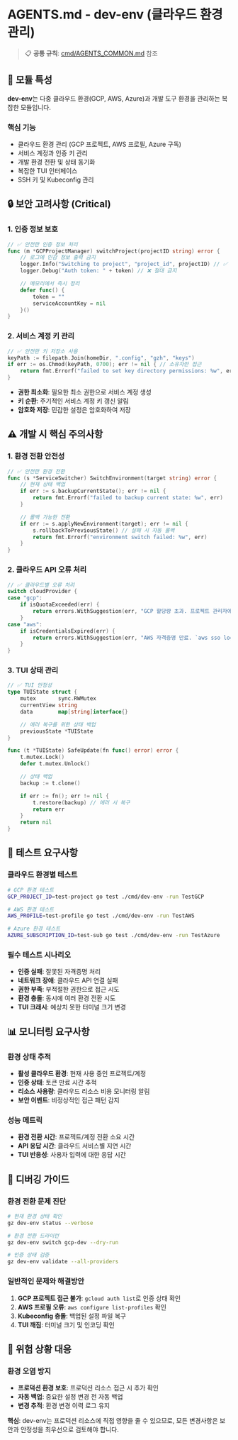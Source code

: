# AGENTS.md - dev-env (클라우드 환경 관리)

> 📋 **공통 규칙**: [cmd/AGENTS_COMMON.md](../AGENTS_COMMON.md) 참조

## 🎯 모듈 특성

**dev-env**는 다중 클라우드 환경(GCP, AWS, Azure)과 개발 도구 환경을 관리하는 복잡한 모듈입니다.

### 핵심 기능
- 클라우드 환경 관리 (GCP 프로젝트, AWS 프로필, Azure 구독)
- 서비스 계정과 인증 키 관리
- 개발 환경 전환 및 상태 동기화
- 복잡한 TUI 인터페이스
- SSH 키 및 Kubeconfig 관리

## 🔒 보안 고려사항 (Critical)

### 1. 인증 정보 보호
```go
// ✅ 안전한 인증 정보 처리
func (m *GCPProjectManager) switchProject(projectID string) error {
    // 로그에 민감 정보 출력 금지
    logger.Info("Switching to project", "project_id", projectID) // ✅
    logger.Debug("Auth token: " + token) // ❌ 절대 금지

    // 메모리에서 즉시 정리
    defer func() {
        token = ""
        serviceAccountKey = nil
    }()
}
```

### 2. 서비스 계정 키 관리
```go
// ✅ 안전한 키 저장소 사용
keyPath := filepath.Join(homeDir, ".config", "gzh", "keys")
if err := os.Chmod(keyPath, 0700); err != nil { // 소유자만 접근
    return fmt.Errorf("failed to set key directory permissions: %w", err)
}
```
- **권한 최소화**: 필요한 최소 권한으로 서비스 계정 생성
- **키 순환**: 주기적인 서비스 계정 키 갱신 알림
- **암호화 저장**: 민감한 설정은 암호화하여 저장

## ⚠️ 개발 시 핵심 주의사항

### 1. 환경 전환 안전성
```go
// ✅ 안전한 환경 전환
func (s *ServiceSwitcher) SwitchEnvironment(target string) error {
    // 현재 상태 백업
    if err := s.backupCurrentState(); err != nil {
        return fmt.Errorf("failed to backup current state: %w", err)
    }

    // 롤백 가능한 전환
    if err := s.applyNewEnvironment(target); err != nil {
        s.rollbackToPreviousState() // 실패 시 자동 롤백
        return fmt.Errorf("environment switch failed: %w", err)
    }
}
```

### 2. 클라우드 API 오류 처리
```go
// ✅ 클라우드별 오류 처리
switch cloudProvider {
case "gcp":
    if isQuotaExceeded(err) {
        return errors.WithSuggestion(err, "GCP 할당량 초과. 프로젝트 관리자에게 문의하세요.")
    }
case "aws":
    if isCredentialsExpired(err) {
        return errors.WithSuggestion(err, "AWS 자격증명 만료. `aws sso login` 실행이 필요합니다.")
    }
}
```

### 3. TUI 상태 관리
```go
// ✅ TUI 안정성
type TUIState struct {
    mutex       sync.RWMutex
    currentView string
    data        map[string]interface{}

    // 에러 복구를 위한 상태 백업
    previousState *TUIState
}

func (t *TUIState) SafeUpdate(fn func() error) error {
    t.mutex.Lock()
    defer t.mutex.Unlock()

    // 상태 백업
    backup := t.clone()

    if err := fn(); err != nil {
        t.restore(backup) // 에러 시 복구
        return err
    }
    return nil
}
```

## 🧪 테스트 요구사항

### 클라우드 환경별 테스트
```bash
# GCP 환경 테스트
GCP_PROJECT_ID=test-project go test ./cmd/dev-env -run TestGCP

# AWS 환경 테스트
AWS_PROFILE=test-profile go test ./cmd/dev-env -run TestAWS

# Azure 환경 테스트
AZURE_SUBSCRIPTION_ID=test-sub go test ./cmd/dev-env -run TestAzure
```

### 필수 테스트 시나리오
- **인증 실패**: 잘못된 자격증명 처리
- **네트워크 장애**: 클라우드 API 연결 실패
- **권한 부족**: 부적절한 권한으로 접근 시도
- **환경 충돌**: 동시에 여러 환경 전환 시도
- **TUI 크래시**: 예상치 못한 터미널 크기 변경

## 📊 모니터링 요구사항

### 환경 상태 추적
- **활성 클라우드 환경**: 현재 사용 중인 프로젝트/계정
- **인증 상태**: 토큰 만료 시간 추적
- **리소스 사용량**: 클라우드 리소스 비용 모니터링 알림
- **보안 이벤트**: 비정상적인 접근 패턴 감지

### 성능 메트릭
- **환경 전환 시간**: 프로젝트/계정 전환 소요 시간
- **API 응답 시간**: 클라우드 서비스별 지연 시간
- **TUI 반응성**: 사용자 입력에 대한 응답 시간

## 🔧 디버깅 가이드

### 환경 전환 문제 진단
```bash
# 현재 환경 상태 확인
gz dev-env status --verbose

# 환경 전환 드라이런
gz dev-env switch gcp-dev --dry-run

# 인증 상태 검증
gz dev-env validate --all-providers
```

### 일반적인 문제와 해결방안
1. **GCP 프로젝트 접근 불가**: `gcloud auth list`로 인증 상태 확인
2. **AWS 프로필 오류**: `aws configure list-profiles` 확인
3. **Kubeconfig 충돌**: 백업된 설정 파일 복구
4. **TUI 깨짐**: 터미널 크기 및 인코딩 확인

## 🚨 위험 상황 대응

### 환경 오염 방지
- **프로덕션 환경 보호**: 프로덕션 리소스 접근 시 추가 확인
- **자동 백업**: 중요한 설정 변경 전 자동 백업
- **변경 추적**: 환경 변경 이력 로그 유지

**핵심**: dev-env는 프로덕션 리소스에 직접 영향을 줄 수 있으므로, 모든 변경사항은 보안과 안정성을 최우선으로 검토해야 합니다.
